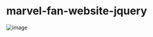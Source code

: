 # marvel-fan-website-jquery

![image](https://user-images.githubusercontent.com/96994158/160257190-6c1af419-4ea4-40b1-8e94-2373ec4609aa.png)
